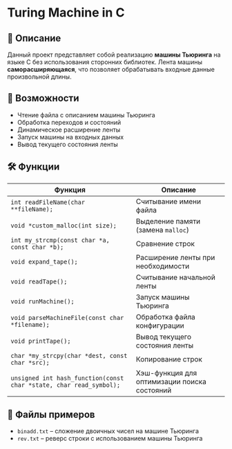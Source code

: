 # Turing Machine in C

## 📖 Описание
Данный проект представляет собой реализацию **машины Тьюринга** на языке C без использования сторонних библиотек. Лента машины **саморасширяющаяся**, что позволяет обрабатывать входные данные произвольной длины.

## 🚀 Возможности
- Чтение файла с описанием машины Тьюринга
- Обработка переходов и состояний
- Динамическое расширение ленты
- Запуск машины на входных данных
- Вывод текущего состояния ленты

## 🛠 Функции

| Функция | Описание |
|---------|----------|
| `int readFileName(char **fileName);` | Считывание имени файла |
| `void *custom_malloc(int size);` | Выделение памяти (замена `malloc`) |
| `int my_strcmp(const char *a, const char *b);` | Сравнение строк |
| `void expand_tape();` | Расширение ленты при необходимости |
| `void readTape();` | Считывание начальной ленты |
| `void runMachine();` | Запуск машины Тьюринга |
| `void parseMachineFile(const char *filename);` | Обработка файла конфигурации |
| `void printTape();` | Вывод текущего состояния ленты |
| `char *my_strcpy(char *dest, const char *src);` | Копирование строк |
| `unsigned int hash_function(const char *state, char read_symbol);` | Хэш-функция для оптимизации поиска состояний |

## 📂 Файлы примеров
- `binadd.txt` – сложение двоичных чисел на машине Тьюринга
- `rev.txt` – реверс строки с использованием машины Тьюринга
